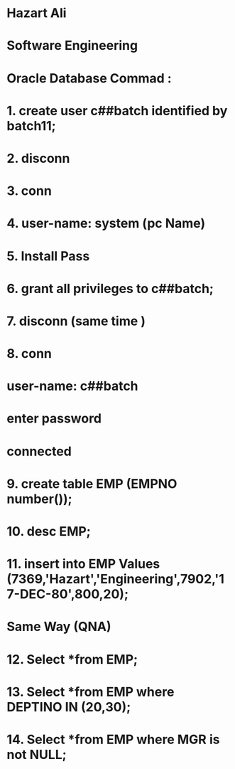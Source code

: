 # Hazart Ali

# Software Engineering 

# Oracle Database Commad : 

# 1. create user c##batch identified by batch11;

# 2. disconn

# 3. conn

# 4. user-name: system (pc Name)

# 5. Install Pass 

# 6. grant all privileges to c##batch;

# 7. disconn (same time )

# 8. conn 

# user-name: c##batch
# enter password
# connected

# 9. create table EMP (EMPNO number());

# 10. desc EMP;

# 11. insert into EMP Values (7369,'Hazart','Engineering',7902,'17-DEC-80',800,20);

# Same Way (QNA)

# 12. Select *from EMP;

# 13. Select *from EMP where DEPTINO IN (20,30);

# 14. Select *from EMP where MGR is not NULL;







